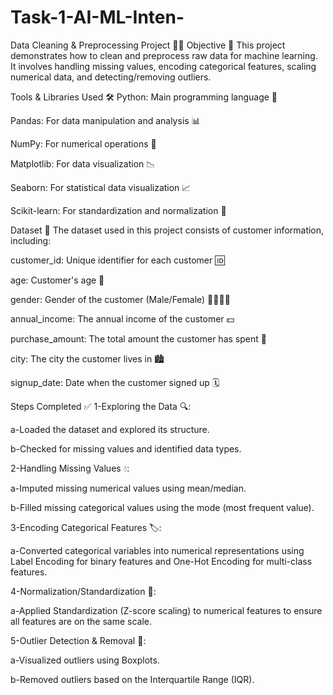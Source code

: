 # Task-1-AI-ML-Inten-
Data Cleaning & Preprocessing Project 🧹🔧
Objective 🎯
This project demonstrates how to clean and preprocess raw data for machine learning. It involves handling missing values, encoding categorical features, scaling numerical data, and detecting/removing outliers.

Tools & Libraries Used 🛠️
Python: Main programming language 🐍

Pandas: For data manipulation and analysis 📊

NumPy: For numerical operations 🔢

Matplotlib: For data visualization 📉

Seaborn: For statistical data visualization 📈

Scikit-learn: For standardization and normalization 🤖

Dataset 📂
The dataset used in this project consists of customer information, including:

customer_id: Unique identifier for each customer 🆔

age: Customer's age 🎂

gender: Gender of the customer (Male/Female) 👨‍🦰👩‍🦳

annual_income: The annual income of the customer 💵

purchase_amount: The total amount the customer has spent 🛒

city: The city the customer lives in 🏙️

signup_date: Date when the customer signed up 🗓️

Steps Completed ✅
1-Exploring the Data 🔍:

a-Loaded the dataset and explored its structure.

b-Checked for missing values and identified data types.

2-Handling Missing Values 💧:

a-Imputed missing numerical values using mean/median.

b-Filled missing categorical values using the mode (most frequent value).

3-Encoding Categorical Features 🏷️:

a-Converted categorical variables into numerical representations using Label Encoding for binary features and One-Hot Encoding for multi-class features.

4-Normalization/Standardization 📏:

a-Applied Standardization (Z-score scaling) to numerical features to ensure all features are on the same scale.

5-Outlier Detection & Removal 🚫:

a-Visualized outliers using Boxplots.

b-Removed outliers based on the Interquartile Range (IQR).
